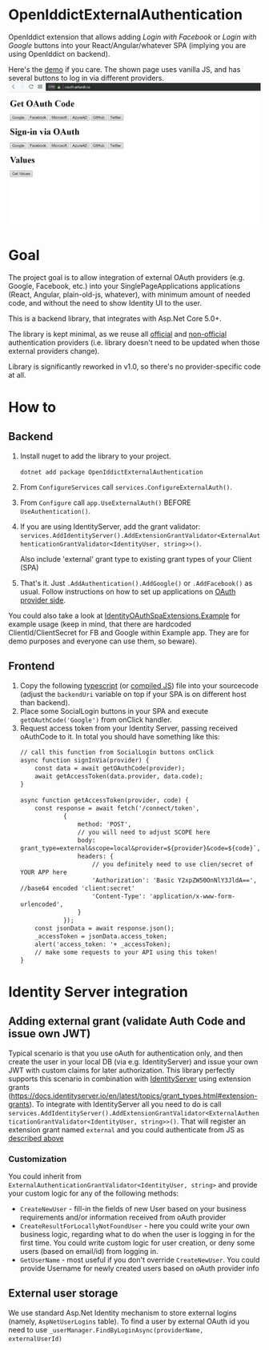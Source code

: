 # OpenIddictExternalAuthentication
OpenIddict extension that allows adding *Login with Facebook* or *Login with Google* buttons into your React/Angular/whatever SPA (implying you are using OpenIddict on backend).

Here's the [demo](https://openiddict.arturdr.ru) if you care. The shown page uses vanilla JS, and has several buttons to log in via different providers.
![Example workflow](example.gif)

# Goal
The project goal is to allow integration of external OAuth providers (e.g. Google, Facebook, etc.) into your SinglePageApplications applications (React, Angular, plain-old-js, whatever), with minimum amount of needed code, and without the need to show Identity UI to the user.

This is a backend library, that integrates with Asp.Net Core 5.0+.

The library is kept minimal, as we reuse all [official](https://docs.microsoft.com/en-us/aspnet/core/security/authentication/social/?view=aspnetcore-2.2) and [non-official](https://docs.microsoft.com/en-us/aspnet/core/security/authentication/social/other-logins?view=aspnetcore-2.2) authentication providers (i.e. library doesn't need to be updated when those external providers change).

Library is significantly reworked in v1.0, so there's no provider-specific code at all.

# How to

## Backend
1. Install nuget to add the library to your project.

   ```dotnet add package OpenIddictExternalAuthentication```

1. From `ConfigureServices` call `services.ConfigureExternalAuth()`.

1. From `Configure` call `app.UseExternalAuth()` BEFORE `UseAuthentication()`.

1. If you are using IdentityServer, add the grant validator:
    ```services.AddIdentityServer().AddExtensionGrantValidator<ExternalAuthenticationGrantValidator<IdentityUser, string>>()```.
   
    Also include 'external' grant type to existing grant types of your Client (SPA)

1. That's it. Just `.AddAuthentication().AddGoogle()` or `.AddFacebook()` as usual. Follow instructions on how to set up applications on [OAuth provider side](https://docs.microsoft.com/en-us/aspnet/core/security/authentication/social/facebook-logins?view=aspnetcore-5.0).

You could also take a look at [IdentityOAuthSpaExtensions.Example](IdentityOAuthSpaExtensions.Example) for example usage (keep in mind, that there are hardcoded ClientId/ClientSecret for FB and Google within Example app. They are for demo purposes and everyone can use them, so beware).

## Frontend
1. Copy the following [typescript](https://raw.githubusercontent.com/Shaddix/IdentityOAuthSpaExtensions/master/IdentityOAuthSpaExtensions.Example/wwwroot/js/auth-social.ts) (or [compiled JS](https://raw.githubusercontent.com/Shaddix/IdentityOAuthSpaExtensions/master/IdentityOAuthSpaExtensions.Example/wwwroot/js/auth-social.js)) file into your sourcecode (adjust the `backendUri` variable on top if your SPA is on different host than backend).
1. Place some SocialLogin buttons in your SPA and execute `getOAuthCode('Google')` from onClick handler.
1. Request access token from your Identity Server, passing received oAuthCode to it. In total you should have something like this:
    ```
    // call this function from SocialLogin buttons onClick  
    async function signInVia(provider) {
        const data = await getOAuthCode(provider);
        await getAccessToken(data.provider, data.code);
    }

    async function getAccessToken(provider, code) {
        const response = await fetch('/connect/token',
                {
                    method: 'POST',
                    // you will need to adjust SCOPE here
                    body: grant_type=external&scope=local&provider=${provider}&code=${code}`,
                    headers: {
                        // you definitely need to use clien/secret of YOUR APP here
                        'Authorization': 'Basic Y2xpZW50OnNlY3JldA==', //base64 encoded 'client:secret'
                        'Content-Type': 'application/x-www-form-urlencoded',
                    }
                });
        const jsonData = await response.json();
        _accessToken = jsonData.access_token;
        alert('access_token: '+ _accessToken);
        // make some requests to your API using this token!
    }    
   ```

# Identity Server integration
## Adding external grant (validate Auth Code and issue own JWT)
Typical scenario is that you use oAuth for authentication only, and then create the user in your local DB (via e.g. IdentityServer) and issue your own JWT with custom claims for later authorization.
This library perfectly supports this scenario in combination with [IdentityServer](https://docs.identityserver.io) using extension grants (https://docs.identityserver.io/en/latest/topics/grant_types.html#extension-grants).
To integrate with IdentityServer all you need to do is call
```services.AddIdentityServer().AddExtensionGrantValidator<ExternalAuthenticationGrantValidator<IdentityUser, string>>()```.
That will register an extension grant named `external` and you could authenticate from JS as [described above](#to-authenticate-get-access_token-using-identityserver)

### Customization
You could inherit from `ExternalAuthenticationGrantValidator<IdentityUser, string>` and provide your custom logic for any of the following methods:
- `CreateNewUser` - fill-in the fields of new User based on your business requirements and/or information received from oAuth provider
- `CreateResultForLocallyNotFoundUser` - here you could write your own business logic, regarding what to do when the user is logging in for the first time. You could write custom logic for user creation, or deny some users (based on email/id) from logging in.
- `GetUserName` - most useful if you don't override `CreateNewUser`. You could provide Username for newly created users based on oAuth provider info

## External user storage
We use standard Asp.Net Identity mechanism to store external logins (namely, `AspNetUserLogins` table). To find a user by external OAuth id you need to use `_userManager.FindByLoginAsync(providerName, externalUserId)`
